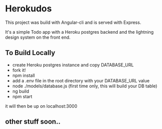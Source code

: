 # Herokudos

This project was build with Angular-cli and is served with Express. 

It's a simple Todo app with a Heroku postgres backend and the lightning design system on the front end. 

## To Build Locally

- create Heroku postgres instance and copy DATABASE_URL
- fork it!
- npm install
- add a .env file in the root directory with your DATABASE_URL value
- node ./models/database.js (first time only, this will build your DB table)
- ng build
- npm start

it will then be up on localhost:3000

## other stuff soon.. 


